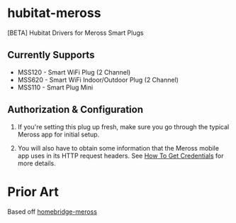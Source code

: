 # hubitat-meross
[BETA] Hubitat Drivers for Meross Smart Plugs

## Currently Supports

* MSS120 - Smart WiFi Plug (2 Channel)
* MSS620 - Smart WiFi Indoor/Outdoor Plug (2 Channel)
* MSS110 - Smart Plug Mini

## Authorization & Configuration

1. If you're setting this plug up fresh, make sure you go through the
   typical Meross app for initial setup.

2. You will also have to obtain some information that the Meross mobile
   app uses in its HTTP request headers. See [How To Get Credentials](https://github.com/donavanbecker/homebridge-meross/wiki/Getting-Credentials) for more details.
# Prior Art

Based off [homebridge-meross](https://github.com/donavanbecker/homebridge-meross)

